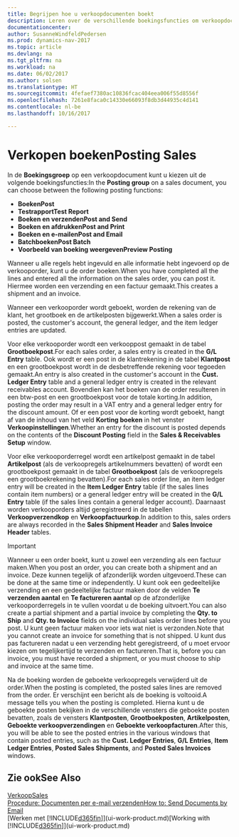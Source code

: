 ```yaml
---
title: Begrijpen hoe u verkoopdocumenten boekt
description: Leren over de verschillende boekingsfuncties om verkoopdocumenten te boeken.
documentationcenter: 
author: SusanneWindfeldPedersen
ms.prod: dynamics-nav-2017
ms.topic: article
ms.devlang: na
ms.tgt_pltfrm: na
ms.workload: na
ms.date: 06/02/2017
ms.author: solsen
ms.translationtype: HT
ms.sourcegitcommit: 4fefaef7380ac10836fcac404eea006f55d8556f
ms.openlocfilehash: 7261e8faca0c14330e66093f8db3d44935c4d141
ms.contentlocale: nl-be
ms.lasthandoff: 10/16/2017

---
```

# <a name="posting-sales"></a><span data-ttu-id="ff983-103">Verkopen boeken</span><span class="sxs-lookup"><span data-stu-id="ff983-103">Posting Sales</span></span>
<span data-ttu-id="ff983-104">In de **Boekingsgroep** op een verkoopdocument kunt u kiezen uit de volgende boekingsfuncties:</span><span class="sxs-lookup"><span data-stu-id="ff983-104">In the **Posting group** on a sales document, you can choose between the following posting functions:</span></span>

* <span data-ttu-id="ff983-105">**Boeken**</span><span class="sxs-lookup"><span data-stu-id="ff983-105">**Post**</span></span>
* <span data-ttu-id="ff983-106">**Testrapport**</span><span class="sxs-lookup"><span data-stu-id="ff983-106">**Test Report**</span></span>
* <span data-ttu-id="ff983-107">**Boeken en verzenden**</span><span class="sxs-lookup"><span data-stu-id="ff983-107">**Post and Send**</span></span>
* <span data-ttu-id="ff983-108">**Boeken en afdrukken**</span><span class="sxs-lookup"><span data-stu-id="ff983-108">**Post and Print**</span></span>
* <span data-ttu-id="ff983-109">**Boeken en e-mailen**</span><span class="sxs-lookup"><span data-stu-id="ff983-109">**Post and Email**</span></span>
* <span data-ttu-id="ff983-110">**Batchboeken**</span><span class="sxs-lookup"><span data-stu-id="ff983-110">**Post Batch**</span></span>
* <span data-ttu-id="ff983-111">**Voorbeeld van boeking weergeven**</span><span class="sxs-lookup"><span data-stu-id="ff983-111">**Preview Posting**</span></span>

<span data-ttu-id="ff983-112">Wanneer u alle regels hebt ingevuld en alle informatie hebt ingevoerd op de verkooporder, kunt u de order boeken.</span><span class="sxs-lookup"><span data-stu-id="ff983-112">When you have completed all the lines and entered all the information on the sales order, you can post it.</span></span> <span data-ttu-id="ff983-113">Hiermee worden een verzending en een factuur gemaakt.</span><span class="sxs-lookup"><span data-stu-id="ff983-113">This creates a shipment and an invoice.</span></span>

<span data-ttu-id="ff983-114">Wanneer een verkooporder wordt geboekt, worden de rekening van de klant, het grootboek en de artikelposten bijgewerkt.</span><span class="sxs-lookup"><span data-stu-id="ff983-114">When a sales order is posted, the customer's account, the general ledger, and the item ledger entries are updated.</span></span>

<span data-ttu-id="ff983-115">Voor elke verkooporder wordt een verkooppost gemaakt in de tabel **Grootboekpost**.</span><span class="sxs-lookup"><span data-stu-id="ff983-115">For each sales order, a sales entry is created in the **G/L Entry** table.</span></span> <span data-ttu-id="ff983-116">Ook wordt er een post in de klantrekening in de tabel **Klantpost** en een grootboekpost wordt in de desbetreffende rekening voor tegoeden gemaakt.</span><span class="sxs-lookup"><span data-stu-id="ff983-116">An entry is also created in the customer's account in the **Cust. Ledger Entry** table and a general ledger entry is created in the relevant receivables account.</span></span> <span data-ttu-id="ff983-117">Bovendien kan het boeken van de order resulteren in een btw-post en een grootboekpost voor de totale korting.</span><span class="sxs-lookup"><span data-stu-id="ff983-117">In addition, posting the order may result in a VAT entry and a general ledger entry for the discount amount.</span></span> <span data-ttu-id="ff983-118">Of er een post voor de korting wordt geboekt, hangt af van de inhoud van het veld **Korting boeken** in het venster **Verkoopinstellingen**.</span><span class="sxs-lookup"><span data-stu-id="ff983-118">Whether an entry for the discount is posted depends on the contents of the **Discount Posting** field in the **Sales & Receivables Setup** window.</span></span>

<span data-ttu-id="ff983-119">Voor elke verkooporderregel wordt een artikelpost gemaakt in de tabel **Artikelpost** (als de verkoopregels artikelnummers bevatten) of wordt een grootboekpost gemaakt in de tabel **Grootboekpost** (als de verkoopregels een grootboekrekening bevatten).</span><span class="sxs-lookup"><span data-stu-id="ff983-119">For each sales order line, an item ledger entry will be created in the **Item Ledger Entry** table (if the sales lines contain item numbers) or a general ledger entry will be created in the **G/L Entry** table (if the sales lines contain a general ledger account).</span></span> <span data-ttu-id="ff983-120">Daarnaast worden verkooporders altijd geregistreerd in de tabellen **Verkoopverzendkop** en **Verkoopfactuurkop**.</span><span class="sxs-lookup"><span data-stu-id="ff983-120">In addition to this, sales orders are always recorded in the **Sales Shipment Header** and **Sales Invoice Header** tables.</span></span>

> [!IMPORTANT]  
>   <span data-ttu-id="ff983-121">Wanneer u een order boekt, kunt u zowel een verzending als een factuur maken.</span><span class="sxs-lookup"><span data-stu-id="ff983-121">When you post an order, you can create both a shipment and an invoice.</span></span> <span data-ttu-id="ff983-122">Deze kunnen tegelijk of afzonderlijk worden uitgevoerd.</span><span class="sxs-lookup"><span data-stu-id="ff983-122">These can be done at the same time or independently.</span></span> <span data-ttu-id="ff983-123">U kunt ook een gedeeltelijke verzending en een gedeeltelijke factuur maken door de velden **Te verzenden aantal** en **Te factureren aantal** op de afzonderlijke verkooporderregels in te vullen voordat u de boeking uitvoert.</span><span class="sxs-lookup"><span data-stu-id="ff983-123">You can also create a partial shipment and a partial invoice by completing the **Qty. to Ship** and **Qty. to Invoice** fields on the individual sales order lines before you post.</span></span> <span data-ttu-id="ff983-124">U kunt geen factuur maken voor iets wat niet is verzonden.</span><span class="sxs-lookup"><span data-stu-id="ff983-124">Note that you cannot create an invoice for something that is not shipped.</span></span> <span data-ttu-id="ff983-125">U kunt dus pas factureren nadat u een verzending hebt geregistreerd, of u moet ervoor kiezen om tegelijkertijd te verzenden en factureren.</span><span class="sxs-lookup"><span data-stu-id="ff983-125">That is, before you can invoice, you must have recorded a shipment, or you must choose to ship and invoice at the same time.</span></span>

<span data-ttu-id="ff983-126">Na de boeking worden de geboekte verkoopregels verwijderd uit de order.</span><span class="sxs-lookup"><span data-stu-id="ff983-126">When the posting is completed, the posted sales lines are removed from the order.</span></span> <span data-ttu-id="ff983-127">Er verschijnt een bericht als de boeking is voltooid.</span><span class="sxs-lookup"><span data-stu-id="ff983-127">A message tells you when the posting is completed.</span></span> <span data-ttu-id="ff983-128">Hierna kunt u de geboekte posten bekijken in de verschillende vensters die geboekte posten bevatten, zoals de vensters **Klantposten**, **Grootboekposten**, **Artikelposten**, **Geboekte verkoopverzendingen** en **Geboekte verkoopfacturen**.</span><span class="sxs-lookup"><span data-stu-id="ff983-128">After this, you will be able to see the posted entries in the various windows that contain posted entries, such as the **Cust. Ledger Entries**, **G/L Entries**, **Item Ledger Entries**, **Posted Sales Shipments**, and **Posted Sales Invoices** windows.</span></span>

## <a name="see-also"></a><span data-ttu-id="ff983-129">Zie ook</span><span class="sxs-lookup"><span data-stu-id="ff983-129">See Also</span></span>
[<span data-ttu-id="ff983-130">Verkoop</span><span class="sxs-lookup"><span data-stu-id="ff983-130">Sales</span></span>](sales-manage-sales.md)  
[<span data-ttu-id="ff983-131">Procedure: Documenten per e-mail verzenden</span><span class="sxs-lookup"><span data-stu-id="ff983-131">How to: Send Documents by Email</span></span>](ui-how-send-documents-email.md)  
<span data-ttu-id="ff983-132">[Werken met [!INCLUDE[d365fin](includes/d365fin_md.md)]](ui-work-product.md)</span><span class="sxs-lookup"><span data-stu-id="ff983-132">[Working with [!INCLUDE[d365fin](includes/d365fin_md.md)]](ui-work-product.md)</span></span>


